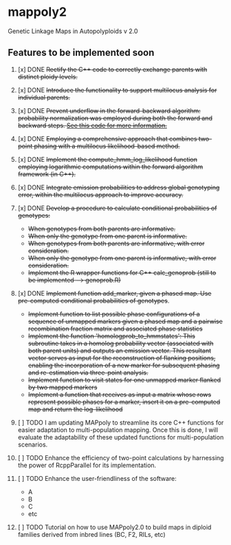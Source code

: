 # mappoly2

Genetic Linkage Maps in Autopolyploids v 2.0

## Features to be implemented soon

1. [x] DONE ~~Rectify the C++ code to correctly exchange parents with distinct ploidy levels.~~

2. [x] DONE ~~Introduce the functionality to support multilocus analysis for individual parents.~~

3. [x] DONE ~~Prevent underflow in the forward-backward algorithm: probability normalization was employed during both the forward and backward steps. [See this code for more information.](https://github.com/mmollina/mappoly2/commit/ee4d0b8938b0631e377959d4f8f0c6fa27c0c8e7#diff-f405d1ef79df16b745f22994e5c42adddb61716567b5f0d029ce5de6c9b98cadR341)~~

4. [x] DONE ~~Employing a comprehensive approach that combines two-point phasing with a multilocus likelihood-based method.~~

5. [x] DONE ~~Implement the compute_hmm_log_likelihood function employing logarithmic computations within the forward algorithm framework (in C++).~~

6. [x] DONE ~~Integrate emission probabilities to address global genotyping error, within the multilocus approach to improve accuracy.~~ 

7. [x] DONE ~~Develop a procedure to calculate conditional probabilities of genotypes:~~
    - ~~When genotypes from both parents are informative.~~
    - ~~When only the genotype from one parent is informative.~~
    - ~~When genotypes from both parents are informative, with error consideration.~~
    - ~~When only the genotype from one parent is informative, with error consideration.~~
    - ~~Implement the R wrapper functions for C++ calc_genoprob (still to be implemented --> genoprob.R)~~
    
8. [x] DONE ~~Implement function add_marker, given a phased map. Use pre-computed conditional probabilities of genotypes~~. 
    - ~~Implement function to list possible phase configurations of a sequence of unmapped 
      markers given a phased map and a pairwise recombination fraction matrix and associated 
      phase statistics~~
    - ~~Implement the function 'homologprob_to_hmmstates': This subroutine takes in a homolog 
        probability vector (associated with both parent units) and outputs an emission vector. 
        This resultant vector serves as input for the reconstruction of flanking positions, 
        enabling the incorporation of a new marker for subsequent phasing and re-estimation 
        via three-point analysis.~~
    - ~~Implement function to visit states for one unmapped marker flanked by two mapped markers~~
    - ~~Implement a function that receives as input a matrix whose rows represent possible phases 
      for a marker, insert it on a pre-computed map and return the log-likelihood~~
9. [ ] TODO I am updating MAPpoly to streamline its core C++ functions for easier adaptation to 
        multi-population mapping. Once this is done, I will evaluate the adaptability of these 
        updated functions for multi-population scenarios.
10. [ ] TODO Enhance the efficiency of two-point calculations by harnessing the power of RcppParallel for its implementation.
11. [ ] TODO Enhance the user-friendliness of the software:
    - A
    - B
    - C
    - etc
12. [ ] TODO Tutorial on how to use MAPpoly2.0 to build maps in diploid families derived from inbred lines (BC, F2, RILs, etc)
